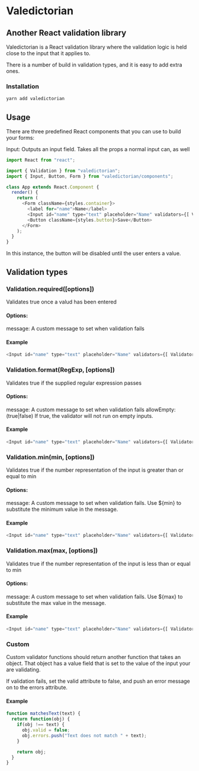 # Valedictorian
## Another React validation library

Valedictorian is a React validation library where the validation logic is held close to the input that it applies to.

There is a number of build in validation types, and it is easy to add extra ones.

### Installation
```bash
yarn add valedictorian
```

## Usage

There are three predefined React components that you can use to build your forms:

Input: Outputs an input field. Takes all the props a normal input can, as well

```javascript
import React from "react";

import { Validation } from "valedictorian";
import { Input, Button, Form } from "valedictorian/components";

class App extends React.Component {
  render() {
    return (
      <Form className={styles.container}>
        <label for="name">Name</label>
        <Input id="name" type="text" placeholder="Name" validators={[ Validation.required() ]} />
        <Button className={styles.button}>Save</Button>
      </Form>
    );
  }
}
```

In this instance, the button will be disabled until the user enters a value.

## Validation types

### Validation.required([options])

Validates true once a valud has been entered

#### Options:

message: A custom message to set when validation fails

#### Example

```javascript
<Input id="name" type="text" placeholder="Name" validators={[ Validator.required() ]} />
```

### Validation.format(RegExp, [options])

Validates true if the supplied regular expression passes

#### Options:

message: A custom message to set when validation fails
allowEmpty: (true|false) If true, the validator will not run on empty inputs.

#### Example

```javascript
<Input id="name" type="text" placeholder="Name" validators={[ Validator.format(/[a-z]+/) ]} />
```

### Validation.min(min, [options])

Validates true if the number representation of the input is greater than or equal to min

#### Options:

message: A custom message to set when validation fails. Use ${min} to substitute the minimum value in the message.

#### Example

```javascript
<Input id="name" type="text" placeholder="Name" validators={[ Validator.min(5) ]} />
```

### Validation.max(max, [options])

Validates true if the number representation of the input is less than or equal to min

#### Options:

message: A custom message to set when validation fails. Use ${max} to substitute the max value in the message.

#### Example

```javascript
<Input id="name" type="text" placeholder="Name" validators={[ Validator.max(5) ]} />
```

### Custom

Custom validator functions should return another function that takes an object. That object
has a value field that is set to the value of the input your are validating.

If validation fails, set the valid attribute to false, and push an error message on to the errors attribute.

#### Example

```javascript
function matchesText(text) {
  return function(obj) {
    if(obj !== text) {
      obj.valid = false;
      obj.errors.push("Text does not match " + text);
    }

    return obj;
  }
}
```
